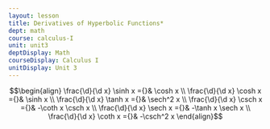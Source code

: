 ```yaml
---
layout: lesson
title: Derivatives of Hyperbolic Functions* 
dept: math
course: calculus-I
unit: unit3
deptDisplay: Math
courseDisplay: Calculus I
unitDisplay: Unit 3
---
```


$$\begin{align}
\frac{\d}{\d x} \sinh x ={}& \cosh x \\
\frac{\d}{\d x} \cosh x ={}& \sinh x \\
\frac{\d}{\d x} \tanh x ={}& \sech^2 x \\
\frac{\d}{\d x} \csch x ={}& -\coth x \csch x \\
\frac{\d}{\d x} \sech x ={}& -\tanh x \sech x \\
\frac{\d}{\d x} \coth x ={}& -\csch^2 x
\end{align}$$

